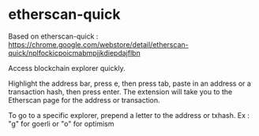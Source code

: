 # etherscan-quick

Based on etherscan-quick :
https://chrome.google.com/webstore/detail/etherscan-quick/nplfockicpoicmabmpjjkdiepdajflbn

Access blockchain explorer quickly.

Highlight the address bar, press e, then press tab, paste in an address or a transaction hash, then press enter.
The extension will take you to the Etherscan page for the address or transaction.

To go to a specific explorer, prepend a letter to the address or txhash. Ex : "g" for goerli or "o" for optimism
